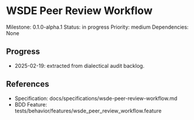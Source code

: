 # WSDE Peer Review Workflow
Milestone: 0.1.0-alpha.1
Status: in progress
Priority: medium
Dependencies: None

## Progress
- 2025-02-19: extracted from dialectical audit backlog.

## References
- Specification: docs/specifications/wsde-peer-review-workflow.md
- BDD Feature: tests/behavior/features/wsde_peer_review_workflow.feature

